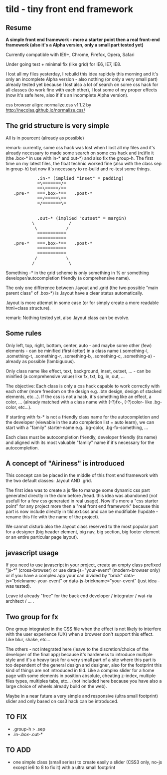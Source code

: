 tild - tiny front end framework
===============================

Resume
------

**A simple front end framework - more a starter point then a real front-end framework (also it's a Alpha version, only a small part tested yet)**

Currently compatible with IE9+, Chrome, Firefox, Opera, Safari

Under going test + minimal fix (like grid) for IE6, IE7, IE8.

I lost all my files yesterday, I rebuild this idea rapidely this morning and it's only an incomplete Alpha version - also nothing (or only a very small part) already tested yet because I lost also a lot of search on some css hack for all classes (to work fine with each other), I lost some of my proper effects (now it's safe here, also if it's an incomplete Alpha version).

css browser align: normalize.css v1.1.2 by http://necolas.github.io/normalize.css/

The grid structure is very simple
---------------------------------

All is in pourcent (already as possible) 

remark: currently, some css hack was lost when I lost all my files and it's already necessary to made some search on some css hack and (re)fix it (the .box-* in use with in-* and out-*) and also fix the group-h. The first time on my latest files, the float technic worked fine (also with the class sep in group-h) but now it's necessary to re-build and re-test some things.

<pre>
            .in-* (implied "inset" = padding)
            =\=======/=
            ==\=====/==
   .pre-*   ===.box-*==   .post-*
            ==/=====\==
            =/=======\=


            .out-* (implied "outset" = margin)
          \             / 
           \           /
            ===========
            ===========
   .pre-*   ===.box-*==   .post-*
            ===========
            ===========
           /           \
          /             \
</pre>

Something -* in the grid scheme is only something in % or something developer/autocompletion friendly (a comprehensive name).

The only one difference between .layout and .grid (the two possible "main parent class" of .box-*) is .layout have a clear status automatically.

.layout is more attempt in some case (or for simply create a more readable html+class structure). 

remark: Nothing tested yet, also .layout class can be evolve.

Some rules
----------

Only left, top, right, bottom, center, auto - and maybe some other (few) elements - can be minified (first-letter) in a class name (.something-l, .something-t, .something-r, .something-b, .something-c, .something-a) - already as possible (!ambiguous).

Only class name like effect, text, background, inset, outset, ... - can be minified (a comprehensive value) like fx, txt, bg, in, out, ...

The objective: Each class is only a css hack capable to work correctly with each other (more freedom on the design e.g. .btn design, design of stacked elements, etc...). If the css is not a hack, it's something like an effect, a color, ... (already matched with a class name with (-?)fx-, (-?)color- like .bg-color, etc...). 

If starting with fx-* is not a friendly class name for the autocompletion and the developer (viewable in the auto completion list = auto learn), we can start with a "family" starter-name e.g. .bg-color, .bg-fx-something, ...

Each class must be autocompletion friendly, developer friendly (its name) and aligned with its most valuable "family" name if it's necessary for the autocompletion.

A concept of "Airiness" is introduced
-------------------------------------

This concept can be placed in the middle of this front end framework with the two default classes: .layout AND .grid.

The first idea was to create a js file to manage some dynamic css part generated directly in the dom before /head. this idea was abandoned (not usefull for a few css generated in real usage). Now it's more a "css starter point" for any project more then a "real front end framework" because this part is now include directly in tild.ext.css and can be modifiable (!update - rename this file with the name of the project).

We cannot disturb also the .layout class reserved to the most popular part for a designer (big header element, big nav, big section, big footer element or an entire particular page layout).

javascript usage
----------------

If you need to use javascript in your project, create an empty class prefixed "js-*" (cross-browser) or use data-js="your-event" (modern-browser only) or if you have a complex app your can divided by "brick" data-js="brickname-your-event" or data-js-brickname="your-event" (just idea - was tested).

Leave id already "free" for the back end developer / integrator / wai-ria architect / ... .

Two group for fx
----------------

One group integrated in the CSS file when the effect is not likely to interfere with the user experience (UX) when a browser don't support this effect. Like blur, shake, etc...

The others - not integrated here (leave to the discretion/choice of the developer of the final app) because it's hardeness to introduce multiple style and it's a heavy task for a very small part of a site where this part is too dependent of the general design and designer, also for the footprint this kind of things are not introduced in tild. Like a complex slider for a home page with some elements in position absolute, cheating z-index, multiple files types, multiples tabs, etc... (not included here because you have also a large choice of wheels already build on the web). 

Maybe in a near future a very simple and responsive (ultra small footprint) slider and only based on css3 hack can be introduced.

TO FIX
------

- .group-h > .sep
- .in-*.box-*.out-*

TO ADD
------

- one simple class (small series) to create easily a slider (CSS3 only, no-js except ie6 to 8 to fix it) with a ultra small footprint
